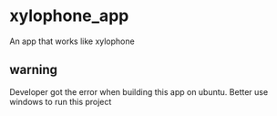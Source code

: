 # xylophone_app

An app that works like xylophone

## warning

Developer got the error when building this app on ubuntu. Better use windows to run this project
